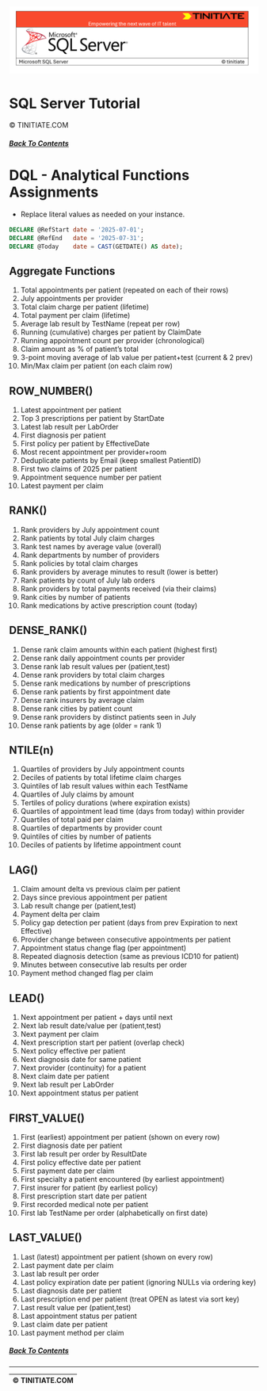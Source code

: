 ![SQL Server Tinitiate Image](../../../sqlserver-sql/sqlserver.png)

# SQL Server Tutorial
&copy; TINITIATE.COM

##### [Back To Contents](./README.md)

# DQL - Analytical Functions Assignments
* Replace literal values as needed on your instance.
```sql
DECLARE @RefStart date = '2025-07-01';
DECLARE @RefEnd   date = '2025-07-31';
DECLARE @Today    date = CAST(GETDATE() AS date);
```

## Aggregate Functions
1. Total appointments per patient (repeated on each of their rows)
2. July appointments per provider
3. Total claim charge per patient (lifetime)
4. Total payment per claim (lifetime)
5. Average lab result by TestName (repeat per row)
6. Running (cumulative) charges per patient by ClaimDate
7. Running appointment count per provider (chronological)
8. Claim amount as % of patient’s total
9. 3-point moving average of lab value per patient+test (current & 2 prev)
10. Min/Max claim per patient (on each claim row)

## ROW_NUMBER()
1. Latest appointment per patient
2. Top 3 prescriptions per patient by StartDate
3. Latest lab result per LabOrder
4. First diagnosis per patient
5. First policy per patient by EffectiveDate
6. Most recent appointment per provider+room
7. Deduplicate patients by Email (keep smallest PatientID)
8. First two claims of 2025 per patient
9. Appointment sequence number per patient
10. Latest payment per claim

## RANK()
1. Rank providers by July appointment count
2. Rank patients by total July claim charges
3. Rank test names by average value (overall)
4. Rank departments by number of providers
5. Rank policies by total claim charges
6. Rank providers by average minutes to result (lower is better)
7. Rank patients by count of July lab orders
8. Rank providers by total payments received (via their claims)
9. Rank cities by number of patients
10. Rank medications by active prescription count (today)

## DENSE_RANK()
1. Dense rank claim amounts within each patient (highest first)
2. Dense rank daily appointment counts per provider
3. Dense rank lab result values per (patient,test)
4. Dense rank providers by total claim charges
5. Dense rank medications by number of prescriptions
6. Dense rank patients by first appointment date
7. Dense rank insurers by average claim
8. Dense rank cities by patient count
9. Dense rank providers by distinct patients seen in July
10. Dense rank patients by age (older = rank 1)

## NTILE(n)
1. Quartiles of providers by July appointment counts
2. Deciles of patients by total lifetime claim charges
3. Quintiles of lab result values within each TestName
4. Quartiles of July claims by amount
5. Tertiles of policy durations (where expiration exists)
6. Quartiles of appointment lead time (days from today) within provider
7. Quartiles of total paid per claim
8. Quartiles of departments by provider count
9. Quintiles of cities by number of patients
10. Deciles of patients by lifetime appointment count

## LAG()
1. Claim amount delta vs previous claim per patient
2. Days since previous appointment per patient
3. Lab result change per (patient,test)
4. Payment delta per claim
5. Policy gap detection per patient (days from prev Expiration to next Effective)
6. Provider change between consecutive appointments per patient
7. Appointment status change flag (per appointment)
8. Repeated diagnosis detection (same as previous ICD10 for patient)
9. Minutes between consecutive lab results per order
10. Payment method changed flag per claim

## LEAD()
1. Next appointment per patient + days until next
2. Next lab result date/value per (patient,test)
3. Next payment per claim
4. Next prescription start per patient (overlap check)
5. Next policy effective per patient
6. Next diagnosis date for same patient
7. Next provider (continuity) for a patient
8. Next claim date per patient
9. Next lab result per LabOrder
10. Next appointment status per patient

## FIRST_VALUE()
1. First (earliest) appointment per patient (shown on every row)
2. First diagnosis date per patient
3. First lab result per order by ResultDate
4. First policy effective date per patient
5. First payment date per claim
6. First specialty a patient encountered (by earliest appointment)
7. First insurer for patient (by earliest policy)
8. First prescription start date per patient
9. First recorded medical note per patient
10. First lab TestName per order (alphabetically on first date)

## LAST_VALUE()
1. Last (latest) appointment per patient (shown on every row)
2. Last payment date per claim
3. Last lab result per order
4. Last policy expiration date per patient (ignoring NULLs via ordering key)
5. Last diagnosis date per patient
6. Last prescription end per patient (treat OPEN as latest via sort key)
7. Last result value per (patient,test)
8. Last appointment status per patient
9. Last claim date per patient
10. Last payment method per claim

##### [Back To Contents](./README.md)
***
| &copy; TINITIATE.COM |
|----------------------|
